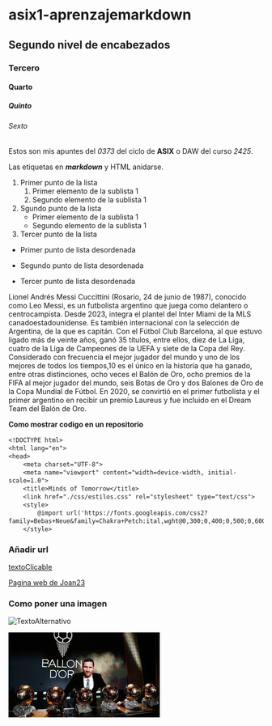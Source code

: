 # asix1-aprenzajemarkdown
## Segundo nivel de encabezados
### Tercero
#### Quarto
##### Quinto
###### Sexto

Estos son mis apuntes del *0373* del ciclo de **ASIX** o DAW del curso _2425_.

Las etiquetas en **_markdown_** y HTML anidarse. 

1. Primer punto de la lista
    1. Primer elemento de la sublista 1
    2. Segundo elemento de la sublista 1
2. Sgundo punto de la lista
    * Primer elemento de la sublista 1
    * Segundo elemento de la sublista 1
3. Tercer punto de la lista

* Primer punto de lista desordenada
- Segundo punto de lista desordenada
+ Tercer punto de lista desordenada


Lionel Andrés Messi Cuccittini (Rosario, 24 de junio de 1987), conocido como Leo Messi, es un futbolista argentino que juega como delantero o centrocampista. Desde 2023, integra el plantel del Inter Miami de la MLS canadoestadounidense. Es también internacional con la selección de Argentina, de la que es capitán.
Con el Fútbol Club Barcelona, al que estuvo ligado más de veinte años, ganó 35 títulos, entre ellos, diez de La Liga, cuatro de la Liga de Campeones de la UEFA y siete de la Copa del Rey.
Considerado con frecuencia el mejor jugador del mundo y uno de los mejores de todos los tiempos,10​ es el único en la historia que ha ganado, entre otras distinciones, ocho veces el Balón de Oro, ocho premios de la FIFA al mejor jugador del mundo, seis Botas de Oro y dos Balones de Oro de la Copa Mundial de Fútbol. En 2020, se convirtió en el primer futbolista y el primer argentino en recibir un premio Laureus y fue incluido en el Dream Team del Balón de Oro.


**Como mostrar codigo en un repositorio**

```
<!DOCTYPE html>
<html lang="en">
<head>
    <meta charset="UTF-8">
    <meta name="viewport" content="width=device-width, initial-scale=1.0">
    <title>Minds of Tomorrow</title>
    <link href="./css/estilos.css" rel="stylesheet" type="text/css">
    <style>
        @import url('https://fonts.googleapis.com/css2?family=Bebas+Neue&family=Chakra+Petch:ital,wght@0,300;0,400;0,500;0,600;0,700;1,300;1,400;1,500;1,600;1,700&family=Honk:MORF,SHLN@5,66.7&family=Kanit:ital,wght@0,100;0,200;0,300;0,400;0,500;0,600;0,700;0,800;0,900;1,100;1,200;1,300;1,400;1,500;1,600;1,700;1,800;1,900&family=Magra:wght@400;700&family=Nunito:ital,wght@0,200..1000;1,200..1000&family=Permanent+Marker&family=Varela+Round&display=swap');
    </style>
```
### Añadir url

[textoClicable](URL "Titulo opcional")

[Pagina web de Joan23](https://www.fje.edu/ca/jesuites-bellvitge "Titulo opcional")

### Como poner una imagen

![TextoAlternativo](UbicacionDeLaImagen "Titulo opcional")

![Messi](messi.jpg "Titulo opcional")
